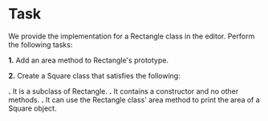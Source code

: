 # Task

We provide the implementation for a Rectangle class in the editor. Perform the following tasks:

**1.** Add an area method to Rectangle's prototype.

**2.** Create a Square class that satisfies the following:

**.** It is a subclass of Rectangle.
**.** It contains a constructor and no other methods.
**.** It can use the Rectangle class' area method to print the area of a Square object.
